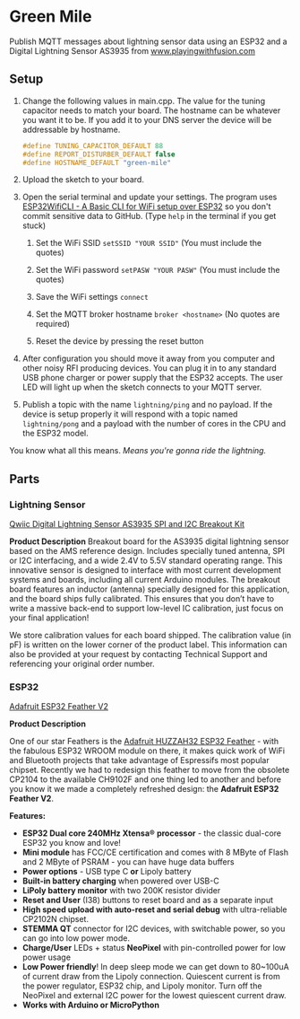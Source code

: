 # Green Mile

Publish MQTT messages about lightning sensor data using an ESP32 and a Digital Lightning Sensor AS3935 from www.playingwithfusion.com

## Setup

1. Change the following values in main.cpp. The value for the tuning capacitor needs to match your board. The hostname can be whatever you want it to be. If you add it to your DNS server the device will be addressable by hostname.
   
   ```cpp
   #define TUNING_CAPACITOR_DEFAULT 88
   #define REPORT_DISTURBER_DEFAULT false
   #define HOSTNAME_DEFAULT "green-mile"
   ```

2. Upload the sketch to your board.

3. Open the serial terminal and update your settings. The program uses [ESP32WifiCLI - A Basic CLI for WiFi setup over ESP32](https://github.com/hpsaturn/esp32-wifi-cli) so you don't commit sensitive data to GitHub. (Type ``help`` in the terminal if you get stuck)
   
   1. Set the WiFi SSID ``setSSID "YOUR SSID"`` (You must include the quotes)
   
   2. Set the WiFi password ``setPASW "YOUR PASW"`` (You must include the quotes)
   
   3. Save the WiFi settings ``connect``
   
   4. Set the MQTT broker hostname ``broker <hostname>`` (No quotes are required)
   
   5. Reset the device by pressing the reset button

4. After configuration you should move it away from you computer and other noisy RFI producing devices. You can plug it in to any standard USB phone charger or power supply that the ESP32 accepts. The user LED will light up when the sketch connects to your MQTT server.

5. Publish a topic with the name ``lightning/ping`` and no payload. If the device is setup properly it will respond with a topic named ``lightning/pong`` and a payload with the number of cores in the CPU and the ESP32 model.

You know what all this means. *Means you're gonna ride the lightning.*

## Parts

### Lightning Sensor

[Qwiic Digital Lightning Sensor AS3935 SPI and I2C Breakout Kit](https://www.playingwithfusion.com/productview.php?pdid=135&catid=1012)

**Product Description**
Breakout board for the AS3935 digital lightning sensor based on the AMS reference design. Includes specially tuned antenna, SPI or I2C interfacing, and a wide 2.4V to 5.5V standard operating range. This innovative sensor is designed to interface with most current development systems and boards, including all current Arduino modules. The breakout board features an inductor (antenna) specially designed for this application, and the board ships fully calibrated. This ensures that you don’t have to write a massive back-end to support low-level IC calibration, just focus on your final application!

We store calibration values for each board shipped. The calibration value (in pF) is written on the lower corner of the product label. This information can also be provided at your request by contacting Technical Support and referencing your original order number.

### ESP32

[Adafruit ESP32 Feather V2](https://www.adafruit.com/product/5400)

**Product Description**

One of our star Feathers is the [Adafruit HUZZAH32 ESP32 Feather](https://www.adafruit.com/product/3405) - with the fabulous ESP32 WROOM module on there, it makes quick work of WiFi and Bluetooth projects that take advantage of Espressifs most popular chipset. Recently we had to redesign this feather to move from the obsolete CP2104 to the available CH9102F and one thing led to another and before you know it we made a completely refreshed design: the **Adafruit ESP32 Feather V2**.

**Features:**

- **ESP32 Dual core 240MHz Xtensa®** **processor** - the classic dual-core ESP32 you know and love!
- **Mini module** has FCC/CE certification and comes with 8 MByte of Flash and 2 MByte of PSRAM - you can have huge data buffers
- **Power options** - USB type C **or** Lipoly battery
- **Built-in battery charging** when powered over USB-C
- **LiPoly battery monitor** with two 200K resistor divider
- **Reset and User** (I38) buttons to reset board and as a separate input
- **High speed upload with auto-reset and serial debug** with ultra-reliable CP2102N chipset.
- **STEMMA QT** connector for I2C devices, with switchable power, so you can go into low power mode.
- **Charge/User** LEDs + status **NeoPixel** with pin-controlled power for low power usage
- **Low Power friendly**! In deep sleep mode we can get down to 80~100uA of current draw from the Lipoly connection. Quiescent current is from the power regulator, ESP32 chip, and Lipoly monitor. Turn off the NeoPixel and external I2C power for the lowest quiescent current draw.
- **Works with Arduino or MicroPython**